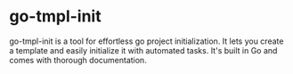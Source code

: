 # go-tmpl-init
go-tmpl-init is a tool for effortless go project initialization. It lets you create a template and easily initialize it with automated tasks. It's built in Go and comes with thorough documentation.
